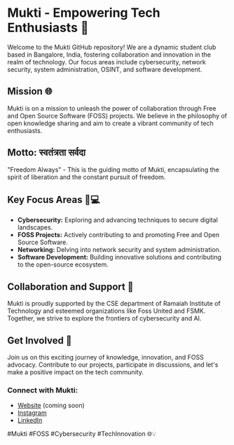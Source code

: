 # Mukti - Empowering Tech Enthusiasts 🚀

Welcome to the Mukti GitHub repository! We are a dynamic student club based in Bangalore, India, fostering collaboration and innovation in the realm of technology. Our focus areas include cybersecurity, network security, system administration, OSINT, and software development.

## Mission 🌐
Mukti is on a mission to unleash the power of collaboration through Free and Open Source Software (FOSS) projects. We believe in the philosophy of open knowledge sharing and aim to create a vibrant community of tech enthusiasts.

## Motto: स्वतंत्रता सर्वदा
"Freedom Always" - This is the guiding motto of Mukti, encapsulating the spirit of liberation and the constant pursuit of freedom.

## Key Focus Areas 🔐💻
- **Cybersecurity:** Exploring and advancing techniques to secure digital landscapes.
- **FOSS Projects:** Actively contributing to and promoting Free and Open Source Software.
- **Networking:** Delving into network security and system administration.
- **Software Development:** Building innovative solutions and contributing to the open-source ecosystem.

## Collaboration and Support 🤝
Mukti is proudly supported by the CSE department of Ramaiah Institute of Technology and esteemed organizations like Foss United and FSMK. Together, we strive to explore the frontiers of cybersecurity and AI.

## Get Involved 🚀
Join us on this exciting journey of knowledge, innovation, and FOSS advocacy. Contribute to our projects, participate in discussions, and let's make a positive impact on the tech community.

### Connect with Mukti:
- [Website](#) (coming soon)
- [Instagram](https://www.instagram.com/mukti_community/)
- [LinkedIn](https://www.linkedin.com/company/mukticommunity/)

#Mukti #FOSS #Cybersecurity #TechInnovation 🌐💡
